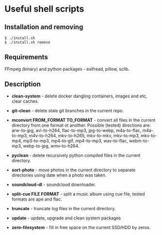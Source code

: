 Useful shell scripts
====

Installation and removing
----

    $ ./install.sh
    $ ./install.sh remove

Requirements
----

FFmpeg (binary) and python packages - exifread, pillow, sclib. 

Description
----

- **clean-system** - delete docker dangling containers, images and etc, clear caches.

- **git-clean** - delete stale git branches in the current repo.

- **mconvert FROM_FORMAT TO_FORMAT** - convert all files in the current directory from one format ot another. 
Possible (tested) directions are: arw-to-jpg, avi-to-h264, flac-to-mp3, jpg-to-webp, m4a-to-flac, m4a-to-mp3, 
m4v-to-h264, mkv-to-h265, mkv-to-mkv, mkv-to-mp3, mkv-to-mp4, mp3-to-mp3, mp4-to-gif, mp4-to-mp3, wav-to-flac, 
webm-to-mp3, webp-to-jpg, wmv-to-h264.

- **pyclean** - delete recursively python compiled files in the current directory.

- **sort-photo** - move photos in the current directory to separate directories using date when a photo was taken.

- **soundcloud-dl** - soundcloud downloader.

- **split-cue FILE FORMAT** - split a music album using cue file, tested formats are ape and flac.

- **truncate** - truncate log files in the current directory.

- **update** - update, upgrade and clean system packages

- **zero-filesystem** - fill in free space on the current SSD/HDD by zeros.
